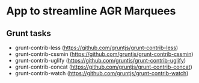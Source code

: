 # App to streamline AGR Marquees

## Grunt tasks
- grunt-contrib-less (https://github.com/gruntjs/grunt-contrib-less)
- grunt-contrib-cssmin (https://github.com/gruntjs/grunt-contrib-cssmin)
- grunt-contrib-uglify (https://github.com/gruntjs/grunt-contrib-uglify)
- grunt-contrib-concat (https://github.com/gruntjs/grunt-contrib-concat)
- grunt-contrib-watch (https://github.com/gruntjs/grunt-contrib-watch)